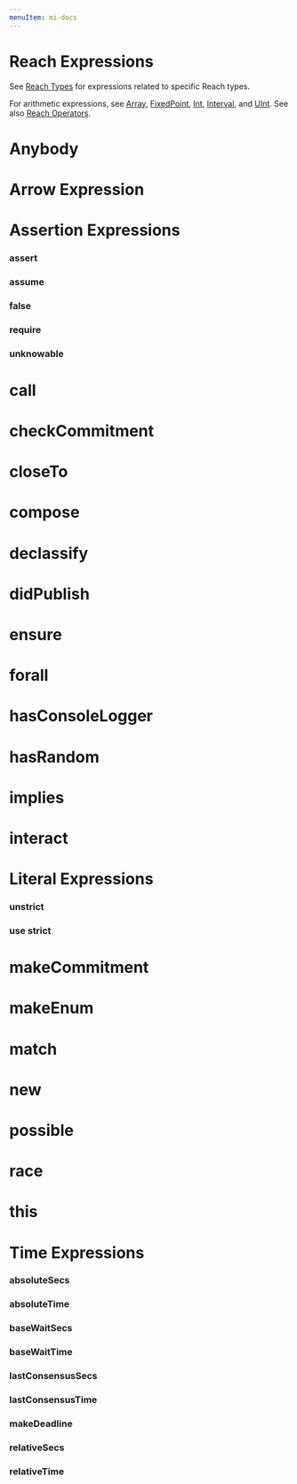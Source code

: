 ```yaml
---
menuItem: mi-docs
---
```


# Reach Expressions

See [Reach Types](/en/essentials/backend-programming/reach-types/) for expressions related to specific Reach types.

For arithmetic expressions, see [Array](/en/essentials/backend-programming/reach-types/#array), [FixedPoint](/en/essentials/backend-programming/reach-types/#fixedpoint), [Int](/en/essentials/backend-programming/reach-types/#int), [Interval](/en/essentials/backend-programming/reach-types/#interval), and [UInt](/en/essentials/backend-programming/reach-types/#uint). See also [Reach Operators](/en/essentials/backend-programming/reach-operators/).

# Anybody

# Arrow Expression

# Assertion Expressions

### assert

### assume

### false

### require

### unknowable

# call

# checkCommitment

# closeTo

# compose

# declassify

# didPublish

# ensure

# forall

# hasConsoleLogger

# hasRandom

# implies

# interact

# Literal Expressions

### unstrict

### use strict

# makeCommitment

# makeEnum

# match

# new

# possible

# race

# this

# Time Expressions

### absoluteSecs

### absoluteTime

### baseWaitSecs

### baseWaitTime

### lastConsensusSecs

### lastConsensusTime

### makeDeadline

### relativeSecs

### relativeTime
